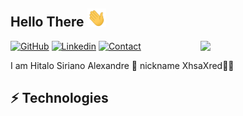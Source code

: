 <h2> Hello There <img src="https://raw.githubusercontent.com/ABSphreak/ABSphreak/master/gifs/Hi.gif" width="30px"></h2>

<img align="right" src="https://github.com/rajput2107/rajput2107/blob/master/Assets/Developer.gif" width='200'/>

[![GitHub](https://img.shields.io/badge/SUPPORT%20AT-GITHUB-blue?style=for-the-badge&logo=github)](https://github.com/XhsaXred) [![Linkedin](https://img.shields.io/badge/MY%20PROFILE-Linkedin-blue?style=for-the-badge&logo=github)](https://www.linkedin.com/in/hitalo-alexandre-81a263219/) 
 [![Contact](https://img.shields.io/badge/CONTACT-GMAIL-yellow?style=for-the-badge&logo=gmail&logoColor=white)](mailto:xhsaxred@gmail.com)
 
I am Hitalo Siriano Alexandre  🧔
nickname XhsaXred👨‍💻



## ⚡ Technologies
